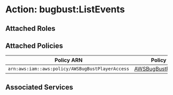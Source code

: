 # Action: bugbust:ListEvents

## Attached Roles

## Attached Policies

| Policy ARN | Policy Name |
|------------|-------------|
| `arn:aws:iam::aws:policy/AWSBugBustPlayerAccess` | [AWSBugBustPlayerAccess](../policies.md#awsbugbustplayeraccess) |

## Associated Services

